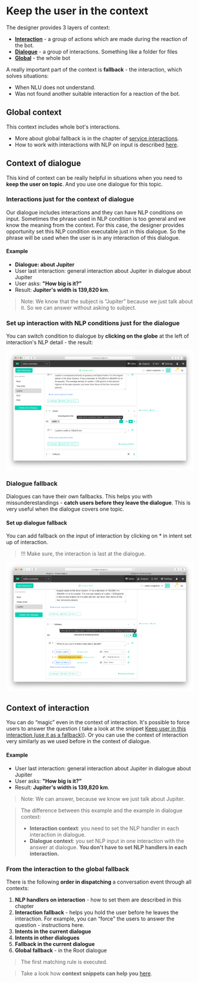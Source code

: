 # Keep the user in the context

The designer provides 3 layers of context:
- [**Interaction**](##Context-of-interaction) - a group of actions which are made during the reaction of the bot.
- [**Dialogue**](##Context-of-dialogue) - a group of interactions. Something like a folder for files
- [**Global**](##Global-context) - the whole bot

A really important part of the context is **fallback** - the interaction, which solves situations:
- When NLU does not understand.
- Was not found another suitable interaction for a reaction of the bot.

## Global context

This context includes whole bot's interactions.
- More about global fallback is in the chapter of [service interactions](buildingABot/serviceInteractions/service_interactions.md).
- How to work with interactions with NLP on input is described [here](buildingABot/faq/smalltalk_faq.md#answers-to-frequently-asked-questions-and-common-cases).

## Context of dialogue

This kind of context can be really helpful in situations when you need to **keep the user on topic**. And you use one dialogue for this topic.

### Interactions just for the context of dialogue

Our dialogue includes interactions and they can have NLP conditions on input. Sometimes the phrase used in NLP condition is too general and we know the meaning from the context. For this case, the designer provides opportunity set this NLP condition executable just in this dialogue. So the phrase will be used when the user is in any interaction of this dialogue. 

#### Example

- **Dialogue: about Jupiter**
- User last interaction: general interaction about Jupiter in dialogue about Jupiter
- User asks: **"How big is it?”** 
- Result: **Jupiter's width is 139,820 km**.
>Note: We know that the subject is “Jupiter” because we just talk about it. So we can answer without asking to subject.

### Set up interaction with NLP conditions just for the dialogue

You can switch condition to dialogue by **clicking on the globe** at the left of interaction's NLP detail - the result:

![gialogue intent](./image_1.png)

### Dialogue fallback
Dialogues can have their own fallbacks. This helps you with missunderestandings - **catch users before they leave the dialogue**. This is very useful when the dialogue covers one topic.

#### Set up dialogue fallback
You can add fallback on the input of interaction by clicking on * in intent set up of interaction.

>!!! Make sure, the interaction is last at the dialogue. 

![dialogue fallback](./image_2.png)

## Context of interaction

You can do “magic” even in the context of interaction. It's possible to force users to answer the question ( take a look at the snippet [Keep user in this interaction (use it as a fallback)](./../HelpersForKeepingUserInContext/snippetsForContext.html##snippet_keep_user_in_this_interaction_use_it_as_a_fallback)). Or you can use the context of interaction very similarly as we used before in the context of dialogue. 

#### Example

- User last interaction: general interaction about Jupiter in dialogue about Jupiter
- User asks: **"How big is it?”** 
- Result: **Jupiter's width is 139,820 km**.
>Note: We can answer, because we know we just talk about Jupiter.

>The difference between this example and the example in dialogue context:
>- **Interaction context**: you need to set the NLP handler in each interaction in dialogue.
>- **Dialogue context**: you set NLP input in one interaction with the answer at dialogue. **You don't have to set NLP handlers in each interaction.**

### From the interaction to the global fallback
There is the following **order in dispatching** a conversation event through all contexts:

1. **NLP handlers on interaction** - how to set them are described in this chapter
2. **Interaction fallback** - helps you hold the user before he leaves the interaction. For example, you can “force” the users to answer the question - instructions here.
3. **Intents in the current dialogue**
4. **Intents in other dialogues**
5. **Fallback in the current dialogue**
6. **Global fallback** - in the Root dialogue

>The first matching rule is executed.


> Take a look how **context snippets can help you** [here](./../HelpersForKeepingUserInContext/snippetsFonContext.html).